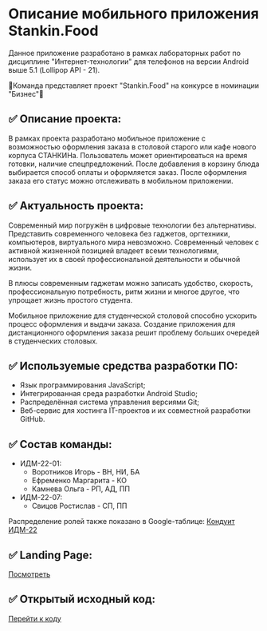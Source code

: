 # Описание мобильного приложения Stankin.Food

Данное приложение разработано в рамках лабораторных работ по дисциплине "Интернет-технологии" для телефонов на версии Android выше 5.1 (Lollipop API - 21).

🥨Команда представляет проект "Stankin.Food" на конкурсе в номинации "Бизнес"🥨

## ✅ Описание проекта:

В рамках проекта разработано мобильное приложение с возможностью оформления заказа в столовой старого или кафе нового корпуса СТАНКИНа. Пользователь может ориентироваться на время готовки, наличие спецпредложений. После добавления в корзину блюда выбирается способ оплаты и оформляется заказ. После оформления заказа его статус можно отслеживать в мобильном приложении.

## ✅ Актуальность проекта:

Современный мир погружён в цифровые технологии без альтернативы. Представить современного человека без гаджетов, оргтехники, компьютеров, виртуального мира невозможно. Современный человек с активной жизненной позицией владеет всеми технологиями, использует их в своей профессиональной деятельности и обычной жизни.

В плюсы современным гаджетам можно записать удобство, скорость, профессиональную потребность, ритм жизни и многое другое, что упрощает жизнь простого студента.

Мобильное приложение для студенческой столовой способно ускорить процесс оформления и выдачи заказа. Создание приложения для дистанционного оформления заказа решит проблему больших очередей в студенческих столовых.

## ✅ Используемые средства разработки ПО: 
   * Язык программирования JavaScript;
   * Интегрированная среда разработки Android Studio;
   * Распределённая система управления версиями Git;
   * Веб-сервис для хостинга IT-проектов и их совместной разработки GitHub.

## ✅ Состав команды:

+ ИДМ-22-01:
   * Воротников Игорь - ВН, НИ, БА
   * Ефременко Маргарита - КО
   * Камнева Ольга - РП, АД, ПП
+ ИДМ-22-07:
   * Свицов Ростислав - СП, ПП

Распределение ролей также показано в Google-таблице:
[Кондуит ИДМ-22](https://docs.google.com/spreadsheets/d/1ypxgDUpNsaAK5PH90dTfGKdtDnWaeEDWfupEbDokN6A/edit?usp=sharing)


## ✅ Landing Page: 
[Посмотреть](https://kamneva.github.io/StankinFood/)

## ✅ Открытый исходный код: 
[Перейти к коду](https://github.com/kamneva/StankinFood/tree/code)
